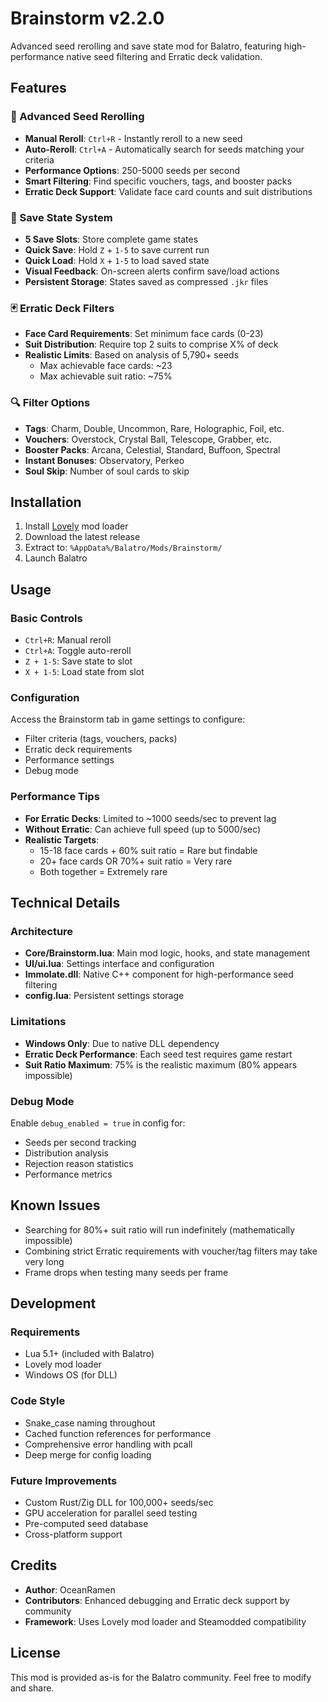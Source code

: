 # Brainstorm v2.2.0

Advanced seed rerolling and save state mod for Balatro, featuring high-performance native seed filtering and Erratic deck validation.

## Features

### 🎲 Advanced Seed Rerolling
- **Manual Reroll**: `Ctrl+R` - Instantly reroll to a new seed
- **Auto-Reroll**: `Ctrl+A` - Automatically search for seeds matching your criteria
- **Performance Options**: 250-5000 seeds per second
- **Smart Filtering**: Find specific vouchers, tags, and booster packs
- **Erratic Deck Support**: Validate face card counts and suit distributions

### 💾 Save State System
- **5 Save Slots**: Store complete game states
- **Quick Save**: Hold `Z` + `1-5` to save current run
- **Quick Load**: Hold `X` + `1-5` to load saved state
- **Visual Feedback**: On-screen alerts confirm save/load actions
- **Persistent Storage**: States saved as compressed `.jkr` files

### 🃏 Erratic Deck Filters
- **Face Card Requirements**: Set minimum face cards (0-23)
- **Suit Distribution**: Require top 2 suits to comprise X% of deck
- **Realistic Limits**: Based on analysis of 5,790+ seeds
  - Max achievable face cards: ~23
  - Max achievable suit ratio: ~75%

### 🔍 Filter Options
- **Tags**: Charm, Double, Uncommon, Rare, Holographic, Foil, etc.
- **Vouchers**: Overstock, Crystal Ball, Telescope, Grabber, etc.
- **Booster Packs**: Arcana, Celestial, Standard, Buffoon, Spectral
- **Instant Bonuses**: Observatory, Perkeo
- **Soul Skip**: Number of soul cards to skip

## Installation

1. Install [Lovely](https://github.com/ethangreen-dev/lovely-injector) mod loader
2. Download the latest release
3. Extract to: `%AppData%/Balatro/Mods/Brainstorm/`
4. Launch Balatro

## Usage

### Basic Controls
- `Ctrl+R`: Manual reroll
- `Ctrl+A`: Toggle auto-reroll
- `Z + 1-5`: Save state to slot
- `X + 1-5`: Load state from slot

### Configuration
Access the Brainstorm tab in game settings to configure:
- Filter criteria (tags, vouchers, packs)
- Erratic deck requirements
- Performance settings
- Debug mode

### Performance Tips
- **For Erratic Decks**: Limited to ~1000 seeds/sec to prevent lag
- **Without Erratic**: Can achieve full speed (up to 5000/sec)
- **Realistic Targets**: 
  - 15-18 face cards + 60% suit ratio = Rare but findable
  - 20+ face cards OR 70%+ suit ratio = Very rare
  - Both together = Extremely rare

## Technical Details

### Architecture
- **Core/Brainstorm.lua**: Main mod logic, hooks, and state management
- **UI/ui.lua**: Settings interface and configuration
- **Immolate.dll**: Native C++ component for high-performance seed filtering
- **config.lua**: Persistent settings storage

### Limitations
- **Windows Only**: Due to native DLL dependency
- **Erratic Deck Performance**: Each seed test requires game restart
- **Suit Ratio Maximum**: 75% is the realistic maximum (80% appears impossible)

### Debug Mode
Enable `debug_enabled = true` in config for:
- Seeds per second tracking
- Distribution analysis
- Rejection reason statistics
- Performance metrics

## Known Issues

- Searching for 80%+ suit ratio will run indefinitely (mathematically impossible)
- Combining strict Erratic requirements with voucher/tag filters may take very long
- Frame drops when testing many seeds per frame

## Development

### Requirements
- Lua 5.1+ (included with Balatro)
- Lovely mod loader
- Windows OS (for DLL)

### Code Style
- Snake_case naming throughout
- Cached function references for performance
- Comprehensive error handling with pcall
- Deep merge for config loading

### Future Improvements
- Custom Rust/Zig DLL for 100,000+ seeds/sec
- GPU acceleration for parallel seed testing
- Pre-computed seed database
- Cross-platform support

## Credits

- **Author**: OceanRamen
- **Contributors**: Enhanced debugging and Erratic deck support by community
- **Framework**: Uses Lovely mod loader and Steamodded compatibility

## License

This mod is provided as-is for the Balatro community. Feel free to modify and share.